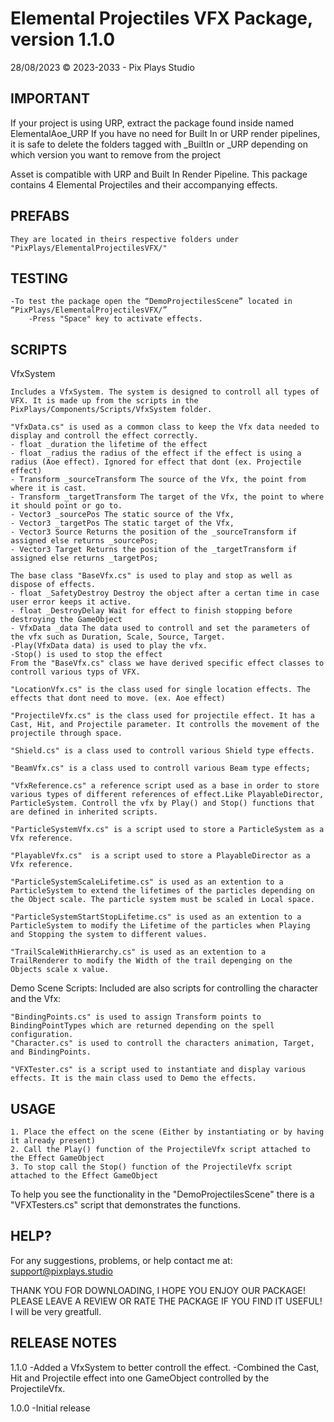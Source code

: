 # Elemental Projectiles VFX Package, version 1.1.0
28/08/2023
© 2023-2033 - Pix Plays Studio

IMPORTANT
--------------------
If your project is using URP, extract the package found inside named ElementalAoe_URP
If you have no need for Built In or URP render pipelines, it is safe to delete the folders tagged with _BuiltIn or _URP depending on which version you want to remove from the project

Asset is compatible with URP and Built In Render Pipeline.
This package contains 4 Elemental Projectiles and their accompanying effects.

PREFABS
--------------------
    They are located in theirs respective folders under "PixPlays/ElementalProjectilesVFX/"

TESTING
--------------------
    -To test the package open the “DemoProjectilesScene” located in “PixPlays/ElementalProjectilesVFX/”
		-Press "Space" key to activate effects.

SCRIPTS
--------------------
VfxSystem

	Includes a VfxSystem. The system is designed to controll all types of VFX. It is made up from the scripts in the
	PixPlays/Components/Scripts/VfxSystem folder.

	"VfxData.cs" is used as a common class to keep the Vfx data needed to display and controll the effect correctly.
	- float _duration the lifetime of the effect
	- float _radius the radius of the effect if the effect is using a radius (Aoe effect). Ignored for effect that dont (ex. Projectile effect)
	- Transform _sourceTransform The source of the Vfx, the point from where it is cast.
	- Transform _targetTransform The target of the Vfx, the point to where it should point or go to.
	- Vector3 _sourcePos The static source of the Vfx,
	- Vector3 _targetPos The static target of the Vfx,
	- Vector3 Source Returns the position of the _sourceTransform if assigned else returns _sourcePos;
	- Vector3 Target Returns the position of the _targetTransform if assigned else returns _targetPos;

	The base class "BaseVfx.cs" is used to play and stop as well as dispose of effects.
	- float _SafetyDestroy Destroy the object after a certan time in case user error keeps it active.
	- float _DestroyDelay Wait for effect to finish stopping before destroying the GameObject
	- VfxData _data The data used to controll and set the parameters of the vfx such as Duration, Scale, Source, Target.
	-Play(VfxData data) is used to play the vfx.
	-Stop() is used to stop the effect
	From the "BaseVfx.cs" class we have derived specific effect classes to controll various typs of VFX.

	"LocationVfx.cs" is the class used for single location effects. The effects that dont need to move. (ex. Aoe effect)
	
	"ProjectileVfx.cs" is the class used for projectile effect. It has a Cast, Hit, and Projectile parameter. It controlls the movement of the projectile through space.
	
	"Shield.cs" is a class used to controll various Shield type effects.
	
	"BeamVfx.cs" is a class used to controll various Beam type effects;

	"VfxReference.cs" a reference script used as a base in order to store various types of different references of effect.Like PlayableDirector, ParticleSystem. Controll the vfx by Play() and Stop() functions that are defined in inherited scripts.
	
	"ParticleSystemVfx.cs" is a script used to store a ParticleSystem as a Vfx reference.
	
	"PlayableVfx.cs"  is a script used to store a PlayableDirector as a Vfx reference.

	"ParticleSystemScaleLifetime.cs" is used as an extention to a ParticleSystem to extend the lifetimes of the particles depending on the Object scale. The particle system must be scaled in Local space.
	
	"ParticleSystemStartStopLifetime.cs" is used as an extention to a ParticleSystem to modify the Lifetime of the particles when Playing and Stopping the system to different values.
	
	"TrailScaleWithHierarchy.cs" is used as an extention to a TrailRenderer to modify the Width of the trail depenging on the Objects scale x value.
	
Demo Scene Scripts:
	Included are also scripts for controlling the character and the Vfx:
	
	"BindingPoints.cs" is used to assign Transform points to BindingPointTypes which are returned depending on the spell configuration.
	"Character.cs" is used to controll the characters animation, Target, and BindingPoints.
	
	"VFXTester.cs" is a script used to instantiate and display various effects. It is the main class used to Demo the effects.

USAGE
--------------------
	1. Place the effect on the scene (Either by instantiating or by having it already present)
	2. Call the Play() function of the ProjectileVfx script attached to the Effect GameObject
	3. To stop call the Stop() function of the ProjectileVfx script attached to the Effect GameObject

To help you see the functionality in the "DemoProjectilesScene" there is a "VFXTesters.cs" script that demonstrates the functions.


HELP?
--------------------
For any suggestions, problems, or help contact me at:
support@pixplays.studio 

THANK YOU FOR DOWNLOADING, I HOPE YOU ENJOY OUR PACKAGE!
PLEASE LEAVE A REVIEW OR RATE THE PACKAGE IF YOU FIND IT USEFUL!
I will be very greatfull.

RELEASE NOTES
-------------
1.1.0
-Added a VfxSystem to better controll the effect.
-Combined the Cast, Hit and Projectile effect into one GameObject controlled by the ProjectileVfx.

1.0.0
-Initial release


